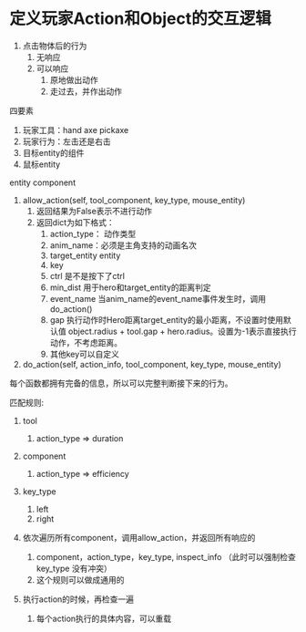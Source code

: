 定义玩家Action和Object的交互逻辑
======================

1. 点击物体后的行为
    1. 无响应
    2. 可以响应
        1. 原地做出动作
        2. 走过去，并作出动作

四要素

1. 玩家工具：hand axe pickaxe
2. 玩家行为：左击还是右击
3. 目标entity的组件
4. 鼠标entity

entity component

1. allow_action(self, tool_component, key_type, mouse_entity)
	1. 返回结果为False表示不进行动作
	2. 返回dict为如下格式：
	    1. action_type： 动作类型
	    2. anim_name：必须是主角支持的动画名次
	    3. target_entity entity
	    4. key
	    5. ctrl 是不是按下了ctrl
	    6. min_dist 用于hero和target_entity的距离判定
	    7. event_name 当anim_name的event_name事件发生时，调用 do_action()
	    8. gap 执行动作时Hero距离target_entity的最小距离，不设置时使用默认值 object.radius + tool.gap + hero.radius。设置为-1表示直接执行动作，不考虑距离。
	    99. 其他key可以自定义
2. do_action(self, action_info, tool_component, key_type, mouse_entity)

每个函数都拥有完备的信息，所以可以完整判断接下来的行为。

匹配规则:
1. tool
	1. action_type => duration
1. component
	1. action_type => efficiency
1. key_type
	1. left
	2. right

1. 依次遍历所有component，调用allow_action，并返回所有响应的
	1. component，action_type，key_type, inspect_info （此时可以强制检查 key_type 没有冲突）
	2. 这个规则可以做成通用的
1. 执行action的时候，再检查一遍
	1. 每个action执行的具体内容，可以重载
